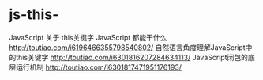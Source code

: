 # js-this-
JavaScript 关于 this关键字
JavaScript 都能干什么 http://toutiao.com/i6196466355798540802/
自然语言角度理解JavaScript中的this关键字 http://toutiao.com/i6301816207284634113/
JavaScript闭包的底层运行机制 http://toutiao.com/i6301817471951176193/
